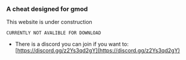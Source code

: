 ### A cheat designed for gmod

This website is under construction
```
CURRENTLY NOT AVALIBLE FOR DOWNLOAD
```
- There is a discord you can join if you want to: [https://discord.gg/z2Ys3qd2gY](https://discord.gg/z2Ys3qd2gY)
